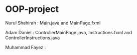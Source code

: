 # OOP-project

Nurul Shahirah : Main.java and MainPage.fxml

Adam Daniel : ControllerMainPage.java, Instructions.fxml and ControllerInstructions.java

Muhammad Fayez : 
